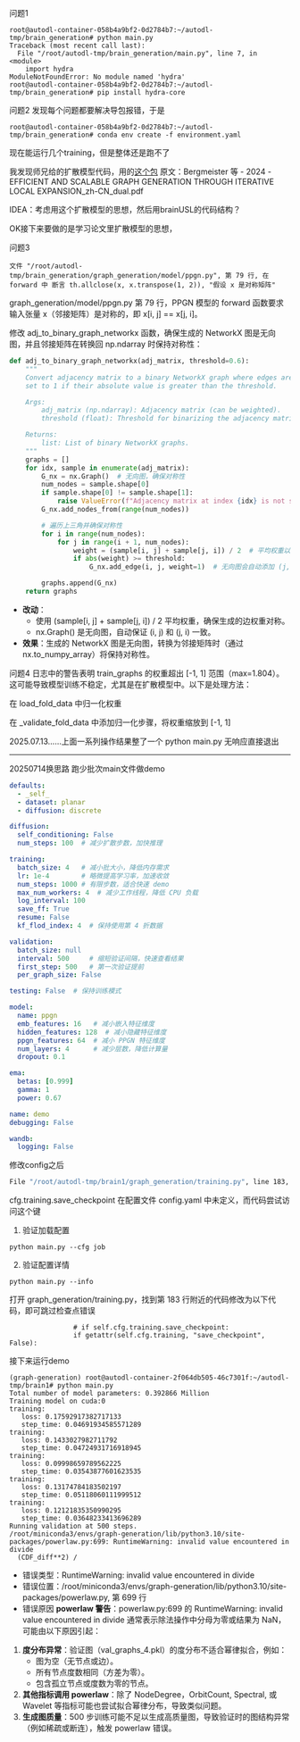 问题1

```
root@autodl-container-058b4a9bf2-0d2784b7:~/autodl-tmp/brain_generation# python main.py
Traceback (most recent call last):
  File "/root/autodl-tmp/brain_generation/main.py", line 7, in <module>
    import hydra
ModuleNotFoundError: No module named 'hydra'
root@autodl-container-058b4a9bf2-0d2784b7:~/autodl-tmp/brain_generation# pip install hydra-core

```

问题2
发现每个问题都要解决导包报错，于是

```
root@autodl-container-058b4a9bf2-0d2784b7:~/autodl-tmp/brain_generation# conda env create -f environment.yaml
```

现在能运行几个training，但是整体还是跑不了

我发现师兄给的扩散模型代码，用的[这个包](https://github.com/AndreasBergmeister/graph-generation)
原文：Bergmeister 等 - 2024 - EFFICIENT AND SCALABLE GRAPH GENERATION THROUGH ITERATIVE LOCAL EXPANSION_zh-CN_dual.pdf

IDEA：考虑用这个扩散模型的思想，然后用brainUSL的代码结构？

OK接下来要做的是学习论文里扩散模型的思想，

问题3
```
文件 "/root/autodl-tmp/brain_generation/graph_generation/model/ppgn.py", 第 79 行, 在 forward 中 断言 th.allclose(x, x.transpose(1, 2)), "假设 x 是对称矩阵"
```
graph_generation/model/ppgn.py 第 79 行，PPGN 模型的 forward 函数要求输入张量 x（邻接矩阵）是对称的，即 x[i, j] == x[j, i]。

修改 adj_to_binary_graph_networkx 函数，确保生成的 NetworkX 图是无向图，并且邻接矩阵在转换回 np.ndarray 时保持对称性：
```python
def adj_to_binary_graph_networkx(adj_matrix, threshold=0.6):
    """
    Convert adjacency matrix to a binary NetworkX graph where edges are
    set to 1 if their absolute value is greater than the threshold.

    Args:
        adj_matrix (np.ndarray): Adjacency matrix (can be weighted).
        threshold (float): Threshold for binarizing the adjacency matrix.

    Returns:
        list: List of binary NetworkX graphs.
    """
    graphs = []
    for idx, sample in enumerate(adj_matrix):
        G_nx = nx.Graph()  # 无向图，确保对称性
        num_nodes = sample.shape[0]
        if sample.shape[0] != sample.shape[1]:
            raise ValueError(f"Adjacency matrix at index {idx} is not square: shape {sample.shape}")
        G_nx.add_nodes_from(range(num_nodes))

        # 遍历上三角并确保对称性
        for i in range(num_nodes):
            for j in range(i + 1, num_nodes):
                weight = (sample[i, j] + sample[j, i]) / 2  # 平均权重以确保对称
                if abs(weight) >= threshold:
                    G_nx.add_edge(i, j, weight=1)  # 无向图会自动添加 (j, i)

        graphs.append(G_nx)
    return graphs
```

- **改动**：
    - 使用 (sample[i, j] + sample[j, i]) / 2 平均权重，确保生成的边权重对称。
    - nx.Graph() 是无向图，自动保证 (i, j) 和 (j, i) 一致。
- **效果**：生成的 NetworkX 图是无向图，转换为邻接矩阵时（通过 nx.to_numpy_array）将保持对称性。

问题4
日志中的警告表明 train_graphs 的权重超出 [-1, 1] 范围（max=1.804）。这可能导致模型训练不稳定，尤其是在扩散模型中。以下是处理方法：

在 load_fold_data 中归一化权重

在 \_validate_fold_data 中添加归一化步骤，将权重缩放到 [-1, 1]

2025.07.13……上面一系列操作结果整了一个
python main.py
无响应直接退出

---
20250714换思路
跑少批次main文件做demo
```config.yaml
defaults:
  - _self_
  - dataset: planar
  - diffusion: discrete

diffusion:
  self_conditioning: False
  num_steps: 100  # 减少扩散步数，加快推理

training:
  batch_size: 4   # 减小批大小，降低内存需求
  lr: 1e-4        # 略微提高学习率，加速收敛
  num_steps: 1000 # 有限步数，适合快速 demo
  max_num_workers: 4  # 减少工作线程，降低 CPU 负载
  log_interval: 100
  save_ff: True
  resume: False
  kf_flod_index: 4  # 保持使用第 4 折数据

validation:
  batch_size: null
  interval: 500     # 缩短验证间隔，快速查看结果
  first_step: 500   # 第一次验证提前
  per_graph_size: False

testing: False  # 保持训练模式

model:
  name: ppgn
  emb_features: 16   # 减小嵌入特征维度
  hidden_features: 128  # 减小隐藏特征维度
  ppgn_features: 64  # 减小 PPGN 特征维度
  num_layers: 4      # 减少层数，降低计算量
  dropout: 0.1

ema:
  betas: [0.999]
  gamma: 1
  power: 0.67

name: demo
debugging: False

wandb:
  logging: False
```

修改config之后
```cmd
File "/root/autodl-tmp/brain1/graph_generation/training.py", line 183, in train if self.cfg.training.save_checkpoint: omegaconf.errors.ConfigAttributeError: Key 'save_checkpoint' is not in struct full_key: training.save_checkpoint object_type=dict
```
cfg.training.save_checkpoint 在配置文件 config.yaml 中未定义，而代码尝试访问这个键

1. 验证加载配置
```
python main.py --cfg job
```
2. 验证配置详情
```
python main.py --info
```

打开 graph_generation/training.py，找到第 183 行附近的代码修改为以下代码，即可跳过检查点错误
```
                # if self.cfg.training.save_checkpoint:
                if getattr(self.cfg.training, "save_checkpoint", False):
```

接下来运行demo
```
(graph-generation) root@autodl-container-2f064db505-46c7301f:~/autodl-tmp/brain1# python main.py
Total number of model parameters: 0.392866 Million
Training model on cuda:0
training:
   loss: 0.17592917382717133
   step_time: 0.04691934585571289
training:
   loss: 0.1433027982711792
   step_time: 0.04724931716918945
training:
   loss: 0.09998659789562225
   step_time: 0.03543877601623535
training:
   loss: 0.13174784183502197
   step_time: 0.05118060111999512
training:
   loss: 0.12121835350990295
   step_time: 0.03648233413696289
Running validation at 500 steps.
/root/miniconda3/envs/graph-generation/lib/python3.10/site-packages/powerlaw.py:699: RuntimeWarning: invalid value encountered in divide
  (CDF_diff**2) /

```

- 错误类型：RuntimeWarning: invalid value encountered in divide
- 错误位置：/root/miniconda3/envs/graph-generation/lib/python3.10/site-packages/powerlaw.py, 第 699 行
- 错误原因
**powerlaw 警告**：powerlaw.py:699 的 RuntimeWarning: invalid value encountered in divide 通常表示除法操作中分母为零或结果为 NaN，可能由以下原因引起：

1. **度分布异常**：验证图（val_graphs_4.pkl）的度分布不适合幂律拟合，例如：
    - 图为空（无节点或边）。
    - 所有节点度数相同（方差为零）。
    - 包含孤立节点或度数为零的节点。
2. **其他指标调用 powerlaw**：除了 NodeDegree，OrbitCount, Spectral, 或 Wavelet 等指标可能也尝试拟合幂律分布，导致类似问题。
3. **生成图质量**：500 步训练可能不足以生成高质量图，导致验证时的图结构异常（例如稀疏或断连），触发 powerlaw 错误。
